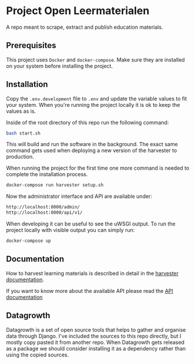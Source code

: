 Project Open Leermaterialen
===========================

A repo meant to scrape, extract and publish education materials.

Prerequisites
-------------

This project uses ``Docker`` and ``docker-compose``. Make sure they are installed on your system before installing the project.


Installation
------------

Copy the ``.env.development`` file to ``.env`` and update the variable values to fit your system.
When you're running the project locally it is ok to keep the values as is.

Inside of the root directory of this repo run the following command:

```bash
bash start.sh
```

This will build and run the software in the background. 
The exact same command gets used when deploying a new version of the harvester to production.

When running the project for the first time one more command is needed to complete the installation process.

```bash
docker-compose run harvester setup.sh
``` 

Now the administrator interface and API are available under:

```bash
http://localhost:8000/admin/
http://localhost:8000/api/v1/
```

When developing it can be useful to see the uWSGI output.
To run the project locally with visible output you can simply run:

```bash
docker-compose up
```


Documentation
-------------

How to harvest learning materials is described in detail in the [harvester documentation](harvester/HARVEST.md). 

If you want to know more about the available API please read the [API documentation](harvester/API.md)


Datagrowth
----------

Datagrowth is a set of open source tools that helps to gather and organise data through Django.
I've included the sources to this repo directly, but I mostly copy pasted it from another repo.
When Datagrowth gets released as a package we should consider installing it as a dependency 
rather than using the copied sources.
